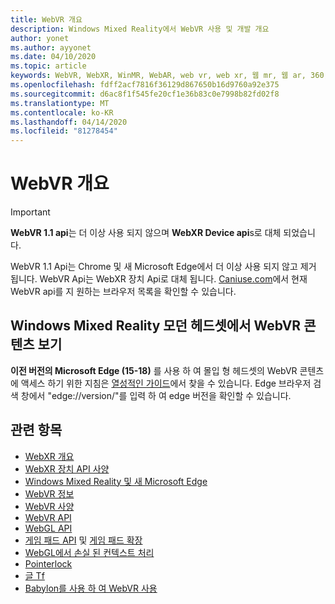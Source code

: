 ```yaml
---
title: WebVR 개요
description: Windows Mixed Reality에서 WebVR 사용 및 개발 개요
author: yonet
ms.author: ayyonet
ms.date: 04/10/2020
ms.topic: article
keywords: WebVR, WebXR, WinMR, WebAR, web vr, web xr, 웹 mr, 웹 ar, 360, 360 비디오, 360 비디오, 360 photo, 360 사진, 360 콘텐츠, 몰입 형 웹, immersiveweb, IW
ms.openlocfilehash: fdff2acf7816f36129d867650b16d9760a92e375
ms.sourcegitcommit: d6ac8f1f545fe20cf1e36b83c0e7998b82fd02f8
ms.translationtype: MT
ms.contentlocale: ko-KR
ms.lasthandoff: 04/14/2020
ms.locfileid: "81278454"
---
```

# <a name="webvr-overview"></a>WebVR 개요

> [!IMPORTANT]
> **WebVR 1.1 api**는 더 이상 사용 되지 않으며 **WebXR Device api**s로 대체 되었습니다.

WebVR 1.1 Api는 Chrome 및 새 Microsoft Edge에서 더 이상 사용 되지 않고 제거 됩니다. WebVR Api는 WebXR 장치 Api로 대체 됩니다. [Caniuse.com](https://caniuse.com/#search=webvr)에서 현재 WebVR api를 지 원하는 브라우저 목록을 확인할 수 있습니다.

## <a name="viewing-webvr-content-in-windows-mixed-reality-immersive-headsets"></a>Windows Mixed Reality 모던 헤드셋에서 WebVR 콘텐츠 보기

**이전 버전의 Microsoft Edge (15-18)** 를 사용 하 여 몰입 형 헤드셋의 WebVR 콘텐츠에 액세스 하기 위한 지침은 [열성적인 가이드](https://docs.microsoft.com/windows/mixed-reality/enthusiast-guide/webvr)에서 찾을 수 있습니다. Edge 브라우저 검색 창에서 "edge://version/"를 입력 하 여 edge 버전을 확인할 수 있습니다.

## <a name="see-also"></a>관련 항목

* [WebXR 개요](webxr-overview.md)
* [WebXR 장치 API 사양](https://immersive-web.github.io/webxr/)
* [Windows Mixed Reality 및 새 Microsoft Edge](https://docs.microsoft.com/windows/mixed-reality/new-microsoft-edge)
* [WebVR 정보](https://webvr.info)
* [WebVR 사양](https://w3c.github.io/webvr/)
* [WebVR API](https://msdn.microsoft.com/library/mt806281(v=vs.85).aspx)
* [WebGL API](https://msdn.microsoft.com/library/bg182648(v=vs.85).aspx)
* [게임 패드 API](https://msdn.microsoft.com/library/dn743630(v=vs.85).aspx) 및 [게임 패드 확장](https://w3c.github.io/gamepad/extensions.html)
* [WebGL에서 손실 된 컨텍스트 처리](https://www.khronos.org/webgl/wiki/HandlingContextLost)
* [Pointerlock](https://www.w3.org/TR/pointerlock/)
* [글 Tf](https://www.khronos.org/gltf)
* [Babylon를 사용 하 여 WebVR 사용](https://docs.microsoft.com/windows/uwp/get-started/adding-webvr-to-a-babylonjs-game)
